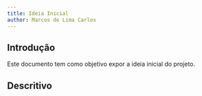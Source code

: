```yaml
---
title: Ideia Inicial
author: Marcos de Lima Carlos
---
```


## Introdução 

Este documento tem como objetivo expor a ideia inicial do projeto. 

## Descritivo 

